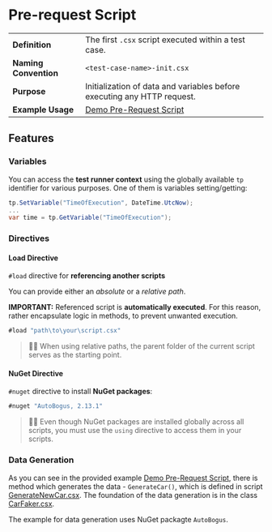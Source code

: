 # Pre-request Script

|   |   |
|----------------------|----------------|
| **Definition**       | The first `.csx` script executed within a test case. |
| **Naming Convention** | `<test-case-name>-init.csx` |
| **Purpose**         | Initialization of data and variables before executing any HTTP request. |
| **Example Usage**         | [Demo Pre-Request Script](https://github.com/Kros-sk/TeaPie/blob/master/demo/Tests/002-Cars/001-Add-Car-init.csx) |

## Features

### Variables

You can access the **test runner context** using the globally available `tp` identifier for various purposes. One of them is variables setting/getting:

```csharp
tp.SetVariable("TimeOfExecution", DateTime.UtcNow);
...
var time = tp.GetVariable("TimeOfExecution");
```

### Directives

#### Load Directive

`#load` directive for **referencing another scripts**

You can provide either an *absolute* or a *relative path*.

**IMPORTANT:** Referenced script is **automatically executed**. For this reason, rather encapsulate logic in methods, to prevent unwanted execution.

```csharp
#load "path\to\your\script.csx"
```

>💁‍♂️ When using relative paths, the parent folder of the current script serves as the starting point.

#### NuGet Directive

`#nuget` directive to install **NuGet packages**:

```csharp
#nuget "AutoBogus, 2.13.1"
```

>💁‍♂️ Even though NuGet packages are installed globally across all scripts, you must use the `using` directive to access them in your scripts.

### Data Generation

As you can see in the provided example [Demo Pre-Request Script](https://github.com/Kros-sk/TeaPie/blob/master/demo/Tests/002-Cars/001-Add-Car-init.csx), there is method which generates the data - `GenerateCar()`, which is defined in script [GenerateNewCar.csx](https://github.com/Kros-sk/TeaPie/blob/master/demo/Tests/002-Cars/Definitions/GenerateNewCar.csx). The foundation of the data generation is in the class [CarFaker.csx](https://github.com/Kros-sk/TeaPie/blob/master/demo/Tests/002-Cars/Definitions/CarFaker.csx).

The example for data generation uses NuGet packagte `AutoBogus`.
